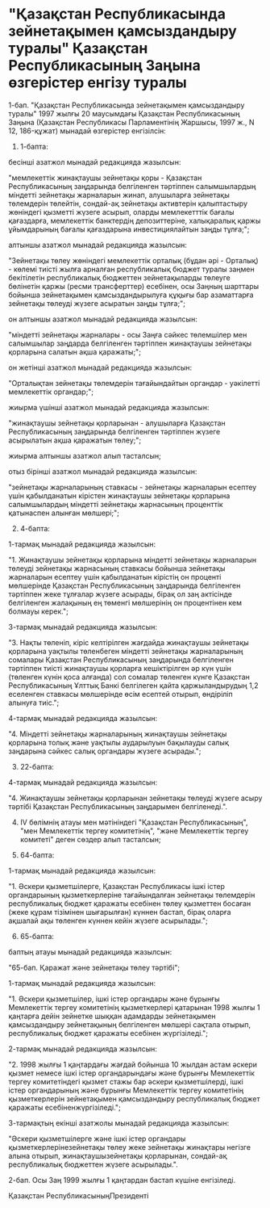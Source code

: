 # "Қазақстан Республикасында зейнетақымен қамсыздандыру туралы" Қазақстан Республикасының Заңына өзгерістер енгізу туралы

1-бап. "Қазақстан Республикасында зейнетақымен қамсыздандыру туралы" 1997 жылғы 20 маусымдағы Қазақстан Республикасының Заңына (Қазақстан Республикасы Парламентінің Жаршысы, 1997 ж., N 12, 186-құжат) мынадай өзгерістер енгізілсін:

1) 1-бапта:

бесінші азатжол мынадай редакцияда жазылсын:

"мемлекеттік жинақтаушы зейнетақы қоры - Қазақстан Республикасының заңдарында белгіленген тәртіппен салымшылардың міндетті зейнетақы жарналарын жинап, алушыларға зейнетақы төлемдерін төлейтін, сондай-ақ зейнетақы активтерін қалыптастыру жөніндегі қызметті жүзеге асырып, оларды мемлекетттік бағалы қағаздарға, мемлекеттік банктердің депозиттеріне, халықаралық қаржы ұйымдарының бағалы қағаздарына инвестициялайтын заңды тұлға;";

алтыншы азатжол мынадай редакцияда жазылсын:

"Зейнетақы төлеу жөніндегі мемлекеттік орталық (бұдан әрі - Орталық) - көлемі тиісті жылға арналған республикалық бюджет туралы заңмен бекітілетін республикалық бюджеттен зейнетақыларды төлеуге бөлінетін қаржы (ресми трансферттер) есебінен, осы Заңның шарттары бойынша зейнетақымен қамсыздандырылуға құқығы бар азаматтарға зейнетақы төлеуді жүзеге асыратын заңды тұлға;";

он алтыншы азатжол мынадай редакцияда жазылсын:

"міндетті зейнетақы жарналары - осы Заңға сәйкес төлемшілер мен салымшылар заңдарда белгіленген тәртіппен жинақтаушы зейнетақы қорларына салатын ақша қаражаты;";

он жетінші азатжол мынадай редакцияда жазылсын:

"Орталықтан зейнетақы төлемдерін тағайындайтын органдар - уәкілетті мемлекеттік органдар;";

жиырма үшінші азатжол мынадай редакцияда жазылсын:

"жинақтаушы зейнетақы қорларынан - алушыларға Қазақстан Республикасының заңдарында белгіленген тәртіппен жүзеге асырылатын ақша қаражатын төлеу;";

жиырма алтыншы азатжол алып тасталсын;

отыз бірінші азатжол мынадай редакцияда жазылсын:

"зейнетақы жарналарының ставкасы - зейнетақы жарналарын есептеу үшін қабылданатын кірістен жинақтаушы зейнетақы қорларына салымшылардың міндетті зейнетақы жарнасының проценттік қатынаспен алынған мөлшері;";

2) 4-бапта:

1-тармақ мынадай редакцияда жазылсын:

"1. Жинақтаушы зейнетақы қорларына міндетті зейнетақы жарналарын төлеуді зейнетақы жарнасының ставкасы бойынша зейнетақы жарналарын есептеу үшін қабылданатын кірістің он проценті мөлшерінде Қазақстан Республикасының заңдарында белгіленген тәртіппен жеке тұлғалар жүзеге асырады, бірақ ол заң актісінде белгіленген жалақының ең төменгі мөлшерінің он процентінен кем болмауы керек.";

3-тармақ мынадай редакцияда жазылсын:

"3. Нақты төленіп, кіріс келтірілген жағдайда жинақтаушы зейнетақы қорларына уақтылы төленбеген міндетті зейнетақы жарналарының сомалары Қазақстан Республикасының заңдарында белгіленген тәртіппен тиісті жинақтаушы қорларға кешіктірілген әр күн үшін (төленген күнін қоса алғанда) сол сомалар төленген күнге Қазақстан Республикасының Ұлттық Банкі белгілеген қайта қаржыландырудың 1,2 еселенген ставкасы мөлшерінде өсім есептей отырып, өндіріліп алынуға тиіс.";

4-тармақ мынадай редакцияда жазылсын:

"4. Міндетті зейнетақы жарналарының жинақтаушы зейнетақы қорларына толық және уақтылы аударылуын бақылауды салық заңдарына сәйкес салық органдары жүзеге асырады.";

3) 22-бапта:

4-тармақ мынадай редакцияда жазылсын:

"4. Жинақтаушы зейнетақы қорларынан зейнетақы төлеуді жүзеге асыру тәртібі Қазақстан Республикасының заңдарымен белгіленеді.".

4) IV бөлімнің атауы мен мәтініндегі "Қазақстан Республикасының", "мен Мемлекеттік тергеу комитетінің", "және Мемлекеттік тергеу комитеті" деген сөздер алып тасталсын;

5) 64-бапта:

1-тармақ мынадай редакцияда жазылсын:

"1. Әскери қызметшілерге, Қазақстан Республикасы ішкі істер органдарының қызметкерлеріне тағайындалған зейнетақы төлемдерін республикалық бюджет қаражаты есебінен төлеу қызметтен босаған (жеке құрам тізімінен шығарылған) күннен бастап, бірақ оларға ақшалай ақы төленген күннен кейін жүзеге асырылады.";

6) 65-бапта:

баптың атауы мынадай редакцияда жазылсын:

"65-бап. Қаражат және зейнетақы төлеу тәртібі";

1-тармақ мынадай редакцияда жазылсын:

"1. Әскери қызметшілер, ішкі істер органдары және бұрынғы Мемлекеттік тергеу комитетінің қызметкерлері қатарынан 1998 жылғы 1 қаңтарға дейін зейнетке шыққан адамдарды зейнетақымен қамсыздандыру зейнетақының белгіленген мөлшері сақтала отырып, республикалық бюджет қаражаты есебінен жүргізіледі.";

2-тармақ мынадай редакцияда жазылсын:

"2. 1998 жылғы 1 қаңтардағы жағдай бойынша 10 жылдан астам әскери қызмет немесе ішкі істер органдарындағы және бұрынғы Мемлекеттік тергеу комитетіндегі қызмет стажы бар әскери қызметшілерді, ішкі істер органдарының және бұрынғы Мемлекеттік тергеу комитетінің қызметкерлерін зейнетақымен қамсыздандыру республикалық бюджет қаражаты есебіненжүргізіледі.";

3-тармақтың екінші азатжолы мынадай редакцияда жазылсын:

"Әскери қызметшілерге және ішкі істер органдары қызметкерлерінезейнетақы төлеу жеке зейнетақы жинақтары негізге алына отырып, жинақтаушызейнетақы қорларынан, сондай-ақ республикалық бюджеттен жүзеге асырылады.".

2-бап. Осы Заң 1999 жылғы 1 қаңтардан бастап күшіне енгізіледі.

Қазақстан РеспубликасыныңПрезиденті

